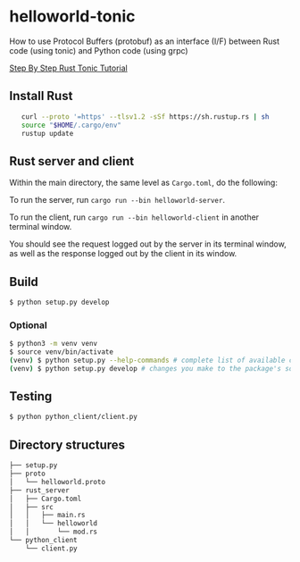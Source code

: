 # helloworld-tonic

How to use Protocol Buffers (protobuf) as an interface (I/F) between Rust code (using tonic) and Python code (using grpc)

[Step By Step Rust Tonic Tutorial](https://github.com/hyperium/tonic/blob/master/examples/helloworld-tutorial.md)


## Install Rust 

```bash
   curl --proto '=https' --tlsv1.2 -sSf https://sh.rustup.rs | sh
   source "$HOME/.cargo/env"
   rustup update
```

## Rust server and client

Within the main directory, the same level as `Cargo.toml`, do the following:

To run the server, run `cargo run --bin helloworld-server`. 

To run the client, run `cargo run --bin helloworld-client` in another terminal window.

You should see the request logged out by the server in its terminal window, as well as the response logged out by the client in its window.











## Build

```bash
$ python setup.py develop
```

### Optional

```bash
$ python3 -m venv venv
$ source venv/bin/activate
(venv) $ python setup.py --help-commands # complete list of available commands for your specific package, ie python setup.py build etc. 
(venv) $ python setup.py develop # changes you make to the package's source code will immediately affect the installed package
```

## Testing

```bash
$ python python_client/client.py
```


## Directory structures

```bash
├── setup.py
├── proto
│   └── helloworld.proto
├── rust_server
│   ├── Cargo.toml
│   ├── src
│   │   ├── main.rs
│   │   └── helloworld
│   │       └── mod.rs
└── python_client
    └── client.py
```